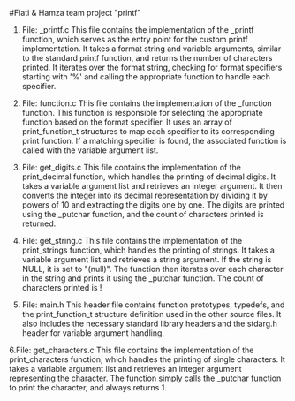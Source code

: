 #Fiati & Hamza
team project "printf"

1. File: _printf.c
This file contains the implementation of the _printf function, which serves as the entry point for the custom printf implementation. It takes a format string and variable arguments, similar to the standard printf function, and returns the number of characters printed. It iterates over the format string, checking for format specifiers starting with '%' and calling the appropriate function to handle each specifier.

2. File: function.c
This file contains the implementation of the _function function. This function is responsible for selecting the appropriate function based on the format specifier. It uses an array of print_function_t structures to map each specifier to its corresponding print function. If a matching specifier is found, the associated function is called with the variable argument list.

3. File: get_digits.c
This file contains the implementation of the print_decimal function, which handles the printing of decimal digits. It takes a variable argument list and retrieves an integer argument. It then converts the integer into its decimal representation by dividing it by powers of 10 and extracting the digits one by one. The digits are printed using the _putchar function, and the count of characters printed is returned.

4. File: get_string.c
This file contains the implementation of the print_strings function, which handles the printing of strings. It takes a variable argument list and retrieves a string argument. If the string is NULL, it is set to "(null)". The function then iterates over each character in the string and prints it using the _putchar function. The count of characters printed is !

6. File: main.h
This header file contains function prototypes, typedefs, and the print_function_t structure definition used in the other source files. It also includes the necessary standard library headers and the stdarg.h header for variable argument handling.

6.File: get_characters.c
This file contains the implementation of the print_characters function, which handles the printing of single characters. It takes a variable argument list and retrieves an integer argument representing the character. The function simply calls the _putchar function to print the character, and always returns 1.


